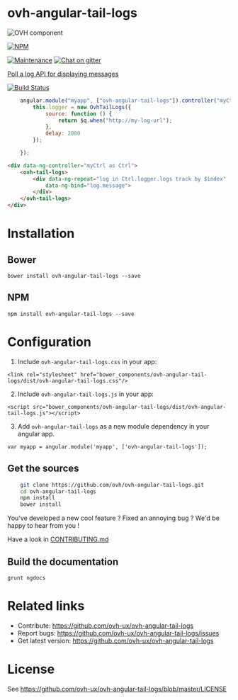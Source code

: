 # ovh-angular-tail-logs

![OVH component](https://user-images.githubusercontent.com/3379410/27423240-3f944bc4-5731-11e7-87bb-3ff603aff8a7.png)

[![NPM](https://nodei.co/npm/ovh-angular-tail-logs.png?downloads=true&downloadRank=true&stars=true)](https://nodei.co/npm/ovh-angular-tail-logs/)

[![Maintenance](https://img.shields.io/maintenance/yes/2017.svg)]() [![Chat on gitter](https://img.shields.io/gitter/room/ovh/ux.svg)](https://gitter.im/ovh/ux)

[Poll a log API for displaying messages](https://github.com/ovh-ux/ovh-angular-tail-logs)


[![Build Status](https://travis-ci.org/ovh/ovh-angular-tail-logs.svg)](https://travis-ci.org/ovh/ovh-angular-tail-logs)

```javascript
    angular.module("myapp", ["ovh-angular-tail-logs"]).controller("myCtrl", function ($q, OvhTailLogs) {
        this.logger = new OvhTailLogs({
            source: function () {
                return $q.when("http://my-log-url");
            },
            delay: 2000
        });

    });
```

```html
<div data-ng-controller="myCtrl as Ctrl">
    <ovh-tail-logs>
        <div data-ng-repeat="log in Ctrl.logger.logs track by $index"
            data-ng-bind="log.message">
        </div>
    </ovh-tail-logs>
</div>
```

# Installation

## Bower

    bower install ovh-angular-tail-logs --save

## NPM

    npm install ovh-angular-tail-logs --save


# Configuration

1. Include `ovh-angular-tail-logs.css` in your app:

  `<link rel="stylesheet" href="bower_components/ovh-angular-tail-logs/dist/ovh-angular-tail-logs.css"/>`

2. Include `ovh-angular-tail-logs.js` in your app:

  `<script src="bower_components/ovh-angular-tail-logs/dist/ovh-angular-tail-logs.js"></script>`

3. Add `ovh-angular-tail-logs` as a new module dependency in your angular app.

  `var myapp = angular.module('myapp', ['ovh-angular-tail-logs']);`

## Get the sources

```bash
    git clone https://github.com/ovh/ovh-angular-tail-logs.git
    cd ovh-angular-tail-logs
    npm install
    bower install
```

You've developed a new cool feature ? Fixed an annoying bug ? We'd be happy
to hear from you !

Have a look in [CONTRIBUTING.md](https://github.com/ovh-ux/ovh-angular-tail-logs/blob/master/CONTRIBUTING.md)

## Build the documentation
```
grunt ngdocs
```

# Related links

 * Contribute: https://github.com/ovh-ux/ovh-angular-tail-logs
 * Report bugs: https://github.com/ovh-ux/ovh-angular-tail-logs/issues
 * Get latest version: https://github.com/ovh-ux/ovh-angular-tail-logs

# License

See https://github.com/ovh-ux/ovh-angular-tail-logs/blob/master/LICENSE
